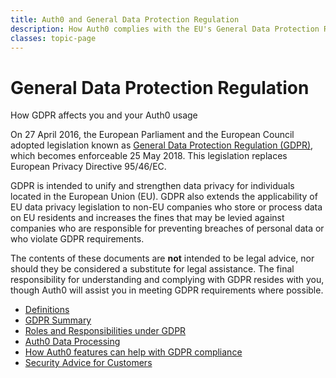 ```yaml
---
title: Auth0 and General Data Protection Regulation
description: How Auth0 complies with the EU's General Data Protection Regulation (GDPR)
classes: topic-page
---
```


<div class="topic-page-header">
  <div data-name="example" class="topic-page-badge"></div>
  <h1>General Data Protection Regulation</h1>
  <p>How GDPR affects you and your Auth0 usage</p>
</div>

<p>
    On 27 April 2016, the European Parliament and the European Council adopted legislation known as <a href="http://www.eugdpr.org/">General Data Protection Regulation (GDPR)</a>, which becomes enforceable 25 May 2018. This legislation replaces European Privacy Directive 95/46/EC.
  </p>
  <p>
    GDPR is intended to unify and strengthen data privacy for individuals located in the European Union (EU). GDPR also extends the applicability of EU data privacy legislation to non-EU companies who store or process data on EU residents and increases the fines that may be levied against companies who are responsible for preventing breaches of personal data or who violate GDPR requirements.
  </p>
  <p>
    The contents of these documents are <b>not</b> intended to be legal advice, nor should they be considered a substitute for legal assistance. The final responsibility for understanding and complying with GDPR resides with you, though Auth0 will assist you in meeting GDPR requirements where possible.
  </p>

<ul class="topic-links">
  <li>
    <i class="icon icon-budicon-715"></i><a href="/compliance/gdpr/definitions">Definitions</a>
  </li>
  <li>
    <i class="icon icon-budicon-715"></i><a href="/compliance/gdpr/gdpr-summary">GDPR Summary</a>
  </li>
  <li>
    <i class="icon icon-budicon-715"></i><a href="/compliance/gdpr/roles-responsibilities">Roles and Responsibilities under GDPR</a>
  </li>
  <li>
    <i class="icon icon-budicon-715"></i><a href="/compliance/gdpr/data-processing">Auth0 Data Processing</a>
  </li>
  <li>
    <i class="icon icon-budicon-715"></i><a href="/compliance/gdpr/features-aiding-compliance">How Auth0 features can help with GDPR compliance</a>
  </li>
  <li>
    <i class="icon icon-budicon-715"></i><a href="/compliance/gdpr/security-advice-for-customers">Security Advice for Customers</a>
  </li>
</ul>